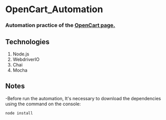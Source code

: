 # OpenCart_Automation
### Automation practice of the [OpenCart page.](http://opencart.abstracta.us/)

## Technologies
1. Node.js
2. WebdriverIO
3. Chai
4. Mocha

## Notes

-Before run the automation, It's necessary to download the dependencies using the command on the console: 
```
node install
```



